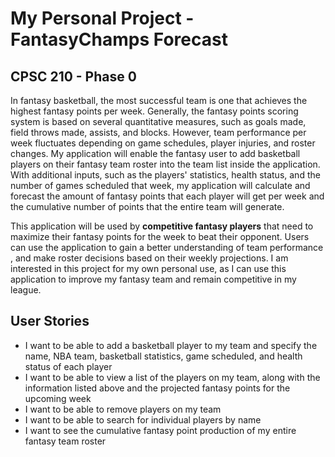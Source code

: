 # My Personal Project - FantasyChamps Forecast

## CPSC 210 - Phase 0

In fantasy basketball, the most successful team is one that achieves the highest fantasy points per week. Generally, 
the fantasy points scoring system is based on several quantitative measures, such as goals made, field throws made, 
assists, and blocks. However, team performance per week fluctuates depending on game schedules,
player injuries, and roster changes. My application will enable the fantasy user to add basketball players on their 
fantasy team 
roster into the team list inside the application. With additional inputs, such as the players' statistics, health 
status, and the number of games scheduled that week, 
my application will calculate and forecast the amount of fantasy points that each player will get per week and the
cumulative number of points that the entire team will generate. 

This application will be used by **competitive fantasy players** that need to maximize their fantasy points
for the week to beat their opponent. Users can use the application to gain a better understanding of team performance
, and make roster decisions based on their weekly projections. I am interested in this project for my own personal
use, as I can use this application to improve my fantasy team and remain competitive in my league.

## User Stories

- I want to be able to add a basketball player to my team and specify the name, NBA team, basketball statistics, 
game scheduled, and health status of each player
- I want to be able to view a list of the players on my team, along with the information listed above and the projected fantasy points 
for the upcoming week
- I want to be able to remove players on my team
- I want to be able to search for individual players by name
- I want to see the cumulative fantasy point production of my entire fantasy team roster